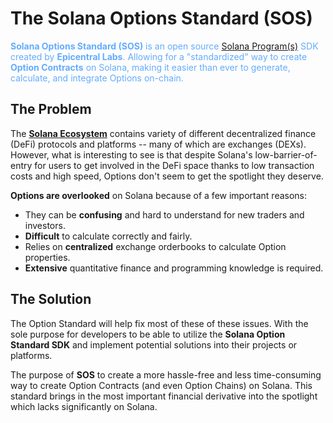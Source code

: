 # The Solana Options Standard (SOS)

<span style="color: #64acff">**Solana Options Standard (SOS)** is an open source [Solana Program(s)](https://solana.com/docs/core/programs) SDK created by **Epicentral Labs**. Allowing for a "standardized" way to create **Option Contracts** on Solana, making it easier than ever to generate, calculate, and integrate Options on-chain.</span>

## The Problem

The [**Solana Ecosystem**](https://solana.com/) contains variety of different decentralized finance (DeFi) protocols and platforms -- many of which are exchanges (DEXs). However, what is interesting to see is that despite Solana's low-barrier-of-entry for users to get involved in the DeFi space thanks to low transaction costs and high speed, Options don't seem to get the spotlight they deserve. 

**Options are overlooked** on Solana because of a few important reasons:

- They can be **confusing** and hard to understand for new traders and investors.
- **Difficult** to calculate correctly and fairly.
- Relies on **centralized** exchange orderbooks to calculate Option properties.
- **Extensive** quantitative finance and programming knowledge is required.

## The Solution

The Option Standard will help fix most of these of these issues. With the sole purpose for developers to be able to utilize the **Solana Option Standard SDK** and implement potential solutions into their projects or platforms.

The purpose of **SOS** to create a more hassle-free and less time-consuming way to create Option Contracts (and even Option Chains) on Solana. This standard brings in the most important financial derivative into the spotlight which lacks significantly on Solana.  
